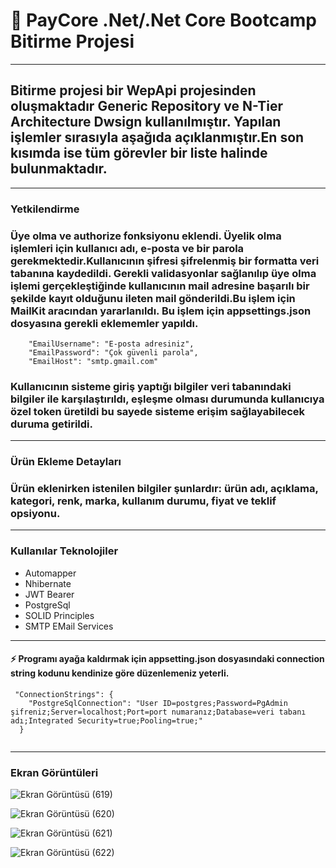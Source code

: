 # 	:rocket: PayCore .Net/.Net Core Bootcamp Bitirme Projesi
- - - -
##   Bitirme projesi bir WepApi projesinden oluşmaktadır Generic Repository ve N-Tier Architecture Dwsign kullanılmıştır. Yapılan işlemler sırasıyla aşağıda açıklanmıştır.En son kısımda ise tüm görevler bir liste halinde bulunmaktadır.
 - - - -
### Yetkilendirme
###   Üye olma ve authorize fonksiyonu eklendi. Üyelik olma işlemleri için kullanıcı adı, e-posta ve bir parola gerekmektedir.Kullanıcının şifresi şifrelenmiş bir formatta veri tabanına kaydedildi. Gerekli validasyonlar sağlanılıp üye olma işlemi gerçekleştiğinde kullanıcının mail adresine başarılı bir şekilde kayıt olduğunu ileten mail gönderildi.Bu işlem için MailKit aracından yararlanıldı. Bu işlem için appsettings.json dosyasına gerekli eklememler yapıldı.

```
    "EmailUsername": "E-posta adresiniz",
    "EmailPassword": "Çok güvenli parola",
    "EmailHost": "smtp.gmail.com"
```
###   Kullanıcının sisteme giriş yaptığı bilgiler veri tabanındaki bilgiler ile karşılaştırıldı, eşleşme olması durumunda kullanıcıya özel token üretildi bu sayede sisteme erişim sağlayabilecek duruma getirildi.
- - - -
### Ürün Ekleme Detayları
###   Ürün eklenirken istenilen bilgiler şunlardır: ürün adı, açıklama, kategori, renk, marka, kullanım durumu, fiyat ve teklif opsiyonu.
- - - -
### Kullanılar Teknolojiler
* Automapper
* Nhibernate
* JWT Bearer 
* PostgreSql
* SOLID Principles
* SMTP EMail Services
- - - -
#### 	:zap: Programı ayağa kaldırmak için appsetting.json dosyasındaki connection string kodunu kendinize göre düzenlemeniz yeterli.
```
 "ConnectionStrings": {
    "PostgreSqlConnection": "User ID=postgres;Password=PgAdmin şifreniz;Server=localhost;Port=port numaranız;Database=veri tabanı adı;Integrated Security=true;Pooling=true;"
  }
  
```
- - - -
### Ekran Görüntüleri

![Ekran Görüntüsü (619)](https://user-images.githubusercontent.com/63016233/191680189-c0defeda-e576-419e-865f-41f2954b673f.png)

![Ekran Görüntüsü (620)](https://user-images.githubusercontent.com/63016233/191680259-726deed0-251b-42b6-b878-ff9f6bbba956.png)

![Ekran Görüntüsü (621)](https://user-images.githubusercontent.com/63016233/191680314-659620d5-13b9-4376-a40b-dd9fda26e684.png)

![Ekran Görüntüsü (622)](https://user-images.githubusercontent.com/63016233/191680393-448a4c67-dc91-4099-a241-18497ec133d0.png)
